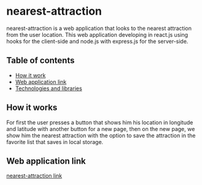 # nearest-attraction

nearest-attraction is a web application that looks to the nearest attraction from the user location. This web application developing in react.js using hooks for the client-side and node.js with express.js for the server-side.

## Table of contents
* [How it work](#How-it-work)
* [Web application link](#Web-application-link)
* [Technologies and libraries ](#technologies-and-libraries)

## How it works
For first the user presses a button that shows him his location in longitude and latitude with another button for a new page, then on the new page, we show him the nearest attraction with the option to save the attraction in the favorite list that saves in local storage. 

## Web application link
[nearest-attraction link](https://nearest-attraction.netlify.app/)
